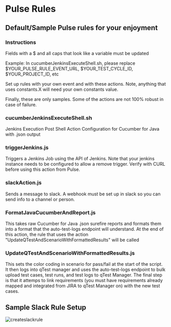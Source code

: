 # Pulse Rules

## Default/Sample Pulse rules for your enjoyment

### Instructions
Fields with a $ and all caps that look like a variable must be updated

Example: In cucumberJenkinsExecuteShell.sh, please replace $YOUR_PULSE_RULE_EVENT_URL,  $YOUR_TEST_CYCLE_ID, $YOUR_PROJECT_ID, etc

Set up rules with your own event and with these actions. Note, anything that uses constants.X will need your own constants value.

Finally, these are only samples. Some of the actions are not 100% robust in case of failure.


### cucumberJenkinsExecuteShell.sh
Jenkins Execution Post Shell Action Configuration for Cucumber for Java with .json output

### triggerJenkins.js
Triggers a Jenkins Job using the API of Jenkins. Note that your jenkins instance needs to be configured to allow a remove trigger. Verify with CURL before using this action from Pulse.

### slackAction.js
Sends a message to slack. A webhook must be set up in slack so you can send info to a channel or person.

### FormatJavaCucumberAndReport.js
This takes raw Cucumber for Java .json surefire reports and formats them into a format that the auto-test-logs endpoint will understand. At the end of this action, the rule that uses the action "UpdateQTestAndScenarioWithFormattedResults" will be called

### UpdateQTestAndScenarioWithFormattedResults.js
This sets the color coding in scenario for pass/fail at the start of the script. It then logs into qTest manager and uses the auto-test-logs endpoint to bulk upload test cases, test runs, and test logs to qTest Manager. The final step is that it attemps to link requirements (you must have requirements already mapped and integrated from JIRA to qTest Manager on) with the new test cases.

## Sample Slack Rule Setup
![createslackrule](https://user-images.githubusercontent.com/4780166/35834455-db1fdc72-0aa3-11e8-89de-075b3d51c1e5.gif)





